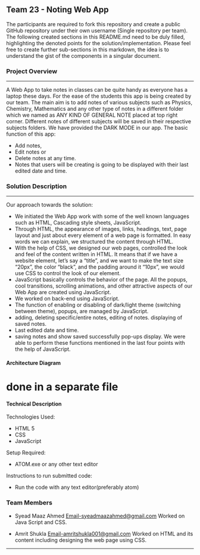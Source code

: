 ## Team 23 - Noting Web App

The participants are required to fork this repository and create a public GitHub repository under their own username (Single repository per team). The following created sections in this README.md need to be duly filled, highlighting the denoted points for the solution/implementation. Please feel free to create further sub-sections in this markdown, the idea is to understand the gist of the components in a singular document.

### Project Overview
----------------------------------

A Web App to take notes in classes can be quite handy as everyone has a laptop these days. For the ease of the students this app is being created by our team. The main aim is to add notes of various subjects such as Physics, Chemistry, Mathematics and any other type of notes in a different folder which we named as ANY KIND OF GENERAL NOTE placed at top right corner. Different notes of different subjects will be saved in their respective subjects folders. We have provided the DARK MODE in our app.
The basic function of this app:
* Add notes,
* Edit notes or
* Delete notes at any time.
* Notes that users will be creating is going to be displayed with their last edited date and time.

### Solution Description
----------------------------------
Our approach towards the solution:
* We initiated the Web App work with some of the well known languages such as HTML, Cascading style sheets, JavaScript.
* Through HTML, the appearance of images, links, headings, text, page layout and just about every element of a web page is formatted. In easy words we can explain, we structured the content through HTML.
* With the help of CSS, we designed our web pages, controlled the look and feel of the content written in HTML. It means that if we have a website element, let’s say a “title”, and we want to make the text size “20px”, the color “black”, and the padding around it “10px”, we would use CSS to control the look of our element.
* JavaScript basically controls the behavior of the page. All the popups, cool transitions, scrolling animations, and other attractive aspects of our Web App are created using JavaScript.
* We worked on back-end using JavaScript.
* The function of enabling or disabling of dark/light theme (switching between theme), popups, are managed by JavaScript.
* adding, deleting specific/entire notes, editing of notes. displaying of saved notes.
* Last edited date and time.
* saving notes and show saved successfully pop-ups display.
We were able to perform these functions mentioned in the last four points with the help of JavaScript.


#### Architecture Diagram

# done in a separate file

#### Technical Description

Technologies Used:
* HTML 5
* CSS
* JavaScript

Setup Required:
* ATOM.exe or any other text editor

Instructions to run submitted code:
* Run the code with any text editor(preferably atom)

### Team Members
* Syead Maaz Ahmed
  Email-syeadmaazahmed@gmail.com
  Worked on Java Script and CSS.

* Amrit Shukla
  Email-amritshukla001@gmail.com
  Worked on HTML and its content including designing the web page using CSS.
----------------------------------

